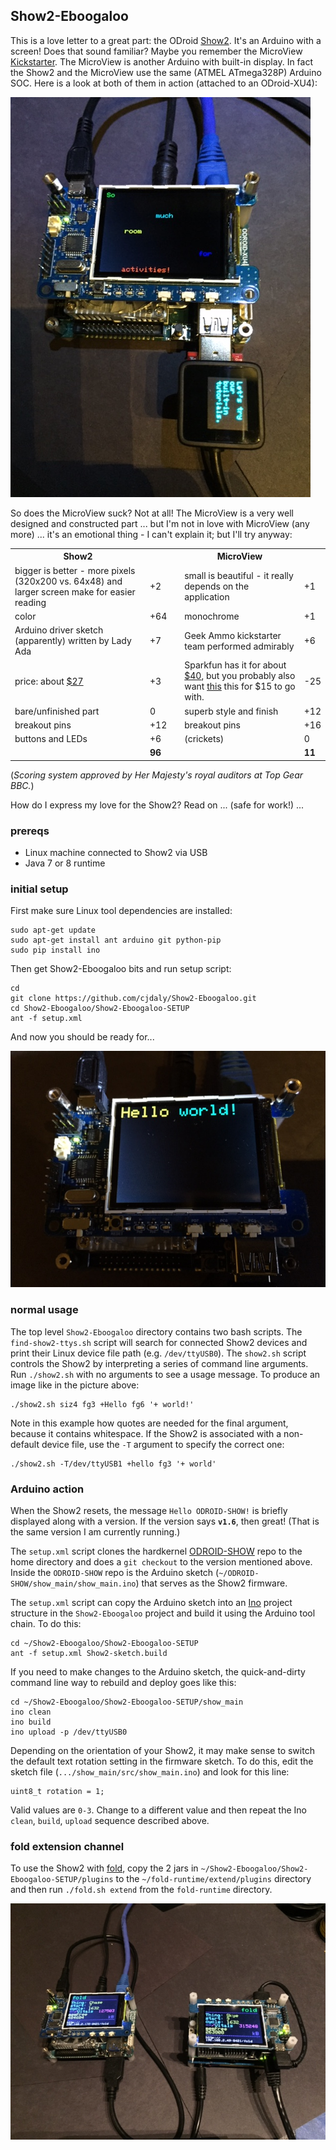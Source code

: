
## Show2-Eboogaloo

This is a love letter to a great part: the ODroid [Show2](http://odroid.com/dokuwiki/doku.php?id=en:odroidshow).  It's an Arduino with a screen! Does that sound familiar? Maybe you remember the MicroView [Kickstarter](https://www.kickstarter.com/projects/1516846343/microview-chip-sized-arduino-with-built-in-oled-di).  The MicroView is another Arduino with built-in display.  In fact the Show2 and the MicroView use the same (ATMEL ATmega328P) Arduino SOC. Here is a look at both of them in action (attached to an ODroid-XU4):

![Show2 and MicroView](https://github.com/cjdaly/Show2-Eboogaloo/blob/master/images/Show2-and-MicroView.jpg?raw=true)

So does the MicroView suck? Not at all! The MicroView is a very well designed and constructed part ... but I'm not in love with MicroView (any more) ... it's an emotional thing - I can't explain it; but I'll try anyway:

<table>
<tr><th>Show2</th><th></th><th></th><th>MicroView</th><th></th></tr>
<tr><td>bigger is better - more pixels (320x200 vs. 64x48) and larger screen make for easier reading</td><td>+2</td><td></td><td>small is beautiful - it really depends on the application</td><td>+1</td></tr>
<tr><td>color</td><td>+64</td><td></td><td>monochrome</td><td>+1</td></tr>
<tr><td>Arduino driver sketch (apparently) written by Lady Ada</td><td>+7</td><td></td><td>Geek Ammo kickstarter team performed admirably</td><td>+6</td></tr>
<tr><td>price: about <a href='http://ameridroid.com/products/odroid-show-2'>$27</a></td><td>+3</td><td></td><td>Sparkfun has it for about <a href='https://www.sparkfun.com/products/12923'>$40</a>, but you probably also want <a href='https://www.sparkfun.com/products/12924'>this</a> this for $15 to go with.</td><td>-25</td></tr>
<tr><td>bare/unfinished part</td><td>0</td><td></td><td>superb style and finish</td><td>+12</td></tr>
<tr><td>breakout pins</td><td>+12</td><td></td><td>breakout pins</td><td>+16</td></tr>
<tr><td>buttons and LEDs</td><td>+6</td><td></td><td>(crickets)</td><td>0</td></tr>
<tr><td></td><td><b>96</b></td><td></td><td></td><td><b>11</b></td></tr>
</table>

(_Scoring system approved by Her Majesty's royal auditors at Top Gear BBC._)

How do I express my love for the Show2? Read on ... (safe for work!) ...

### prereqs

- Linux machine connected to Show2 via USB
- Java 7 or 8 runtime

### initial setup

First make sure Linux tool dependencies are installed:

    sudo apt-get update
    sudo apt-get install ant arduino git python-pip
    sudo pip install ino

Then get Show2-Eboogaloo bits and run setup script:

    cd
    git clone https://github.com/cjdaly/Show2-Eboogaloo.git
    cd Show2-Eboogaloo/Show2-Eboogaloo-SETUP
    ant -f setup.xml

And now you should be ready for...

![Hello World](https://github.com/cjdaly/Show2-Eboogaloo/blob/master/images/Show2-HelloWorld.jpg?raw=true)

### normal usage

The top level `Show2-Eboogaloo` directory contains two bash scripts.  The `find-show2-ttys.sh` script will search for connected Show2 devices and print their Linux device file path (e.g. `/dev/ttyUSB0`). The `show2.sh` script controls the Show2 by interpreting a series of command line arguments.  Run `./show2.sh` with no arguments to see a usage message.  To produce an image like in the picture above:

    ./show2.sh siz4 fg3 +Hello fg6 '+ world!'

Note in this example how quotes are needed for the final argument, because it contains whitespace.  If the Show2 is associated with a non-default device file, use the `-T` argument to specify the correct one:

    ./show2.sh -T/dev/ttyUSB1 +hello fg3 '+ world'

### Arduino action

When the Show2 resets, the message `Hello ODROID-SHOW!` is briefly displayed along with a version.  If the version says **`v1.6`**, then great! (That is the same version I am currently running.)

The `setup.xml` script clones the hardkernel [ODROID-SHOW](https://github.com/hardkernel/ODROID-SHOW) repo to the home directory and does a `git checkout` to the version mentioned above.  Inside the `ODROID-SHOW` repo is the Arduino sketch (`~/ODROID-SHOW/show_main/show_main.ino`) that serves as the Show2 firmware.

The `setup.xml` script can copy the Arduino sketch into an [Ino](http://inotool.org/) project structure in the `Show2-Eboogaloo` project and build it using the Arduino tool chain. To do this:

    cd ~/Show2-Eboogaloo/Show2-Eboogaloo-SETUP
    ant -f setup.xml Show2-sketch.build

If you need to make changes to the Arduino sketch, the quick-and-dirty command line way to rebuild and deploy goes like this:

    cd ~/Show2-Eboogaloo/Show2-Eboogaloo-SETUP/show_main
    ino clean
    ino build
    ino upload -p /dev/ttyUSB0

Depending on the orientation of your Show2, it may make sense to switch the default text rotation setting in the firmware sketch.  To do this, edit the sketch file (`.../show_main/src/show_main.ino`) and look for this line:

    uint8_t rotation = 1;

Valid values are `0-3`.  Change to a different value and then repeat the Ino `clean`, `build`, `upload` sequence described above.

### fold extension channel

To use the Show2 with [fold](https://github.com/cjdaly/fold), copy the 2 jars in `~/Show2-Eboogaloo/Show2-Eboogaloo-SETUP/plugins` to the `~/fold-runtime/extend/plugins` directory and then run `./fold.sh extend` from the `fold-runtime` directory.

![Hello World](https://github.com/cjdaly/Show2-Eboogaloo/blob/master/images/Show2-fold-channel.jpg?raw=true)

